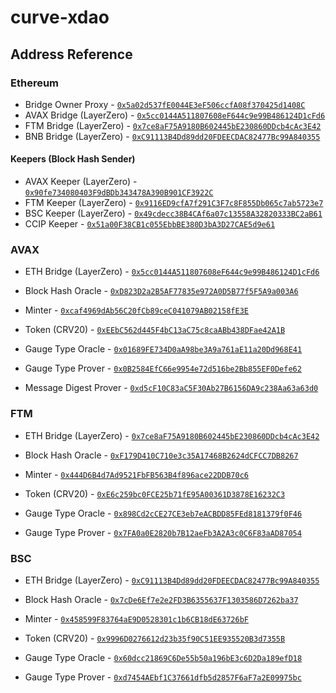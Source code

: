 # curve-xdao

## Address Reference

### Ethereum

- Bridge Owner Proxy - [`0x5a02d537fE0044E3eF506ccfA08f370425d1408C`](https://etherscan.io/address/0x5a02d537fE0044E3eF506ccfA08f370425d1408C#code)
- AVAX Bridge (LayerZero) - [`0x5cc0144A511807608eF644c9e99B486124D1cFd6`](https://etherscan.io/address/0x5cc0144A511807608eF644c9e99B486124D1cFd6#code)
- FTM Bridge (LayerZero) - [`0x7ce8aF75A9180B602445bE230860DDcb4cAc3E42`](https://etherscan.io/address/0x7ce8aF75A9180B602445bE230860DDcb4cAc3E42#code)
- BNB Bridge (LayerZero) - [`0xC91113B4Dd89dd20FDEECDAC82477Bc99A840355`](https://etherscan.io/address/0xC91113B4Dd89dd20FDEECDAC82477Bc99A840355#code)

#### Keepers (Block Hash Sender)

- AVAX Keeper (LayerZero) - [`0x90fe734080403F9dBDb343478A390B901CF3922C`](https://etherscan.io/address/0x90fe734080403F9dBDb343478A390B901CF3922C#code)
- FTM Keeper (LayerZero) - [`0x9116ED9cfA7f291C3F7c8F855Db065c7ab5723e7`](https://etherscan.io/address/0x9116ED9cfA7f291C3F7c8F855Db065c7ab5723e7#code)
- BSC Keeper (LayerZero) - [`0x49cdecc38B4CAf6a07c13558A32820333BC2aB61`](https://etherscan.io/address/0x49cdecc38B4CAf6a07c13558A32820333BC2aB61#code)
- CCIP Keeper - [`0x51a00F38CB1c055EbbBE380D3bA3D27CAE5d9e61`](https://etherscan.io/address/0x51a00F38CB1c055EbbBE380D3bA3D27CAE5d9e61#code)

### AVAX

- ETH Bridge (LayerZero) - [`0x5cc0144A511807608eF644c9e99B486124D1cFd6`](https://snowtrace.io/address/0x5cc0144A511807608eF644c9e99B486124D1cFd6#code)

- Block Hash Oracle - [`0xD823D2a2B5AF77835e972A0D5B77f5F5A9a003A6`](https://snowtrace.io/address/0xD823D2a2B5AF77835e972A0D5B77f5F5A9a003A6#code)
- Minter - [`0xcaf4969dAb56C20fCb89ceC041079AB02158fE3E`](https://snowtrace.io/address/0xcaf4969dAb56C20fCb89ceC041079AB02158fE3E#code)
- Token (CRV20) - [`0xEEbC562d445F4bC13aC75c8caABb438DFae42A1B`](https://snowtrace.io/address/0xEEbC562d445F4bC13aC75c8caABb438DFae42A1B#code)
- Gauge Type Oracle - [`0x01689FE734D0aA98be3A9a761aE11a20Dd968E41`](https://snowtrace.io/address/0x01689FE734D0aA98be3A9a761aE11a20Dd968E41#code)
- Gauge Type Prover - [`0x0B2584EfC66e9954e72d516be2Bb855EF0Defe62`](https://snowtrace.io/address/0x0B2584EfC66e9954e72d516be2Bb855EF0Defe62#code)
- Message Digest Prover - [`0xd5cF10C83aC5F30Ab27B6156DA9c238Aa63a63d0`](https://snowtrace.io/address/0xd5cF10C83aC5F30Ab27B6156DA9c238Aa63a63d0#code)

### FTM

- ETH Bridge (LayerZero) - [`0x7ce8aF75A9180B602445bE230860DDcb4cAc3E42`](https://ftmscan.com/address/0x7ce8aF75A9180B602445bE230860DDcb4cAc3E42#code)

- Block Hash Oracle - [`0xF179D410C710e3c35A17468B2624dCFCC7DB8267`](https://ftmscan.com/address/0xF179D410C710e3c35A17468B2624dCFCC7DB8267#code)
- Minter - [`0x444D6B4d7Ad9521FbFB563B4f896ace22DDB70c6`](https://ftmscan.com/address/0x444D6B4d7Ad9521FbFB563B4f896ace22DDB70c6#code)
- Token (CRV20) - [`0xE6c259bc0FCE25b71fE95A00361D3878E16232C3`](https://ftmscan.com/address/0xE6c259bc0FCE25b71fE95A00361D3878E16232C3#code)
- Gauge Type Oracle - [`0x898Cd2cCE27CE3eb7eACBDD85FEd8181379f0F46`](https://ftmscan.com/address/0x898Cd2cCE27CE3eb7eACBDD85FEd8181379f0F46#code)
- Gauge Type Prover - [`0x7FA0a0E2820b7B12aeFb3A2A3c0C6F83aAD87054`](https://ftmscan.com/address/0x7FA0a0E2820b7B12aeFb3A2A3c0C6F83aAD87054#code)

### BSC

- ETH Bridge (LayerZero) - [`0xC91113B4Dd89dd20FDEECDAC82477Bc99A840355`](https://bscscan.com/address/0xC91113B4Dd89dd20FDEECDAC82477Bc99A840355#code)

- Block Hash Oracle - [`0x7cDe6Ef7e2e2FD3B6355637F1303586D7262ba37`](https://bscscan.com/address/0x7cDe6Ef7e2e2FD3B6355637F1303586D7262ba37#code)
- Minter - [`0x458599F83764aE9D0528301c1b6CB18dE63726bF`](https://bscscan.com/address/0x458599F83764aE9D0528301c1b6CB18dE63726bF#code)
- Token (CRV20) - [`0x9996D0276612d23b35f90C51EE935520B3d7355B`](https://bscscan.com/address/0x9996D0276612d23b35f90C51EE935520B3d7355B#code)
- Gauge Type Oracle - [`0x60dcc21869C6De55b50a196bE3c6D2Da189efD18`](https://bscscan.com/address/0x60dcc21869C6De55b50a196bE3c6D2Da189efD18#code)
- Gauge Type Prover - [`0xd7454AEbf1C37661dfb5d2857F6aF7a2E09975bc`](https://bscscan.com/address/0xd7454AEbf1C37661dfb5d2857F6aF7a2E09975bc#code)
